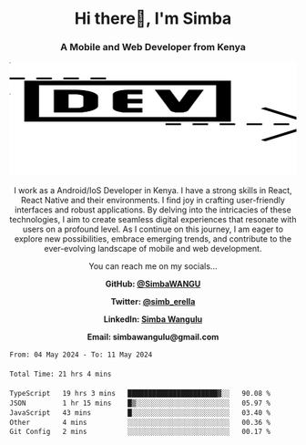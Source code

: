 
<h1 align="center"> Hi there👋, I'm Simba</h1>
<h3 align="center">A Mobile and Web Developer from Kenya</h3>

<img src="/arrow-svgrepo-com.svg" margin="auto" width="100%" height="200px">


<p align="center">I work as a Android/IoS Developer in Kenya. I have a strong skills in React, React Native and their environments. I find joy in crafting user-friendly interfaces and robust applications. By delving into the intricacies of these technologies, I aim to create seamless digital experiences that resonate with users on a profound level. As I continue on this journey, I am eager to explore new possibilities, embrace emerging trends, and contribute to the ever-evolving landscape of mobile and web development.</p>

<p align="center">You can reach me on my socials... </p>

<div align="center">

__<p>  GitHub: [@SimbaWANGU](https://github.com/SimbaWANGU)__  </p>
__<p> Twitter: [@simb_erella](https://twitter.com/simb_erella)__ </p>
__<p> LinkedIn: [Simba Wangulu](https://www.linkedin.com/in/simba-wangulu/)__ </p>
__<p> Email: simbawangulu@gmail.com__ </p>

</div>

<!--START_SECTION:waka-->

```txt
From: 04 May 2024 - To: 11 May 2024

Total Time: 21 hrs 4 mins

TypeScript   19 hrs 3 mins   ██████████████████████▓░░   90.08 %
JSON         1 hr 15 mins    █▒░░░░░░░░░░░░░░░░░░░░░░░   05.97 %
JavaScript   43 mins         █░░░░░░░░░░░░░░░░░░░░░░░░   03.40 %
Other        4 mins          ░░░░░░░░░░░░░░░░░░░░░░░░░   00.36 %
Git Config   2 mins          ░░░░░░░░░░░░░░░░░░░░░░░░░   00.17 %
```

<!--END_SECTION:waka-->
